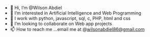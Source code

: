 - 👋 Hi, I’m @Wilson Abdiel
- 👀 I’m interested in Artificial Intelligence and Web Programming
- 🌱 I work with python, javascript, sql, c, PHP,
html and css
- 💞️ I’m looking to collaborate on Web app projects 
- 📫 How to reach me ...email me at @wilsonabdiel86@gmail.com 

<!---
Wilsonabdiel/Wilsonabdiel is a ✨ special ✨ repository because its `README.md` (this file) appears on your GitHub profile.
You can click the Preview link to take a look at your changes.
--->
